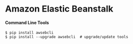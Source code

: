 Amazon Elastic Beanstalk
========================

#### Command Line Tools

    $ pip install awsebcli
    $ pip install --upgrade awsebcli  # upgrade/update tools